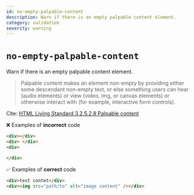 ```yaml
---
id: no-empty-palpable-content
description: Warn if there is an empty palpable content element.
category: validation
severity: warning
---
```


# `no-empty-palpable-content`

Warn if there is an empty palpable content element.

> Palpable content makes an element non-empty by providing either some descendant non-empty text, or else something users can hear (audio elements) or view (video, img, or canvas elements) or otherwise interact with (for example, interactive form controls).

Cite: [HTML Living Standard 3.2.5.2.8 Palpable content](<https://html.spec.whatwg.org/multipage/dom.html#palpable-content:~:text=Palpable%20content%20makes%20an%20element%20non%2Dempty%20by%20providing%20either%20some%20descendant%20non%2Dempty%20text%2C%20or%20else%20something%20users%20can%20hear%20(audio%20elements)%20or%20view%20(video%2C%20img%2C%20or%20canvas%20elements)%20or%20otherwise%20interact%20with%20(for%20example%2C%20interactive%20form%20controls).>)

❌ Examples of **incorrect** code

<!-- prettier-ignore-start -->
```html
<div></div>
<div> </div>
<div>

</div>
```
<!-- prettier-ignore-end -->

✅ Examples of **correct** code

```html
<div>text contet</div>
<div><img src="path/to" alt="image content" /></div>
```
